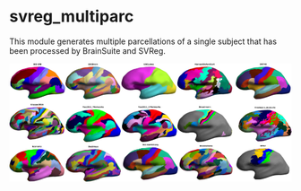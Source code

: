 # svreg_multiparc
This module generates multiple parcellations of a single subject that has been processed by BrainSuite and SVReg.

![multiparc](multiparc.png)

